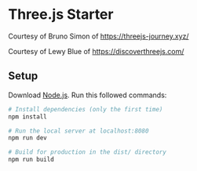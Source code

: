 # Three.js Starter

Courtesy of Bruno Simon of https://threejs-journey.xyz/

Courtesy of Lewy Blue of https://discoverthreejs.com/

## Setup

Download [Node.js](https://nodejs.org/en/download/).
Run this followed commands:

```bash
# Install dependencies (only the first time)
npm install

# Run the local server at localhost:8080
npm run dev

# Build for production in the dist/ directory
npm run build
```
